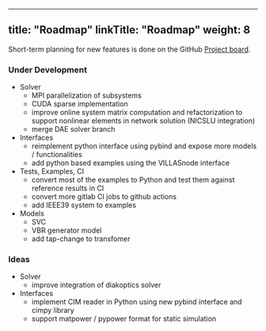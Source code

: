 
---
title: "Roadmap"
linkTitle: "Roadmap"
weight: 8
---

Short-term planning for new features is done on the GitHub [Project board](https://github.com/orgs/sogno-platform/projects/1).

### Under Development

- Solver
  - MPI parallelization of subsystems
  - CUDA sparse implementation
  - improve online system matrix computation and refactorization to support nonlinear elements in network solution (NICSLU integration)
  - merge DAE solver branch
- Interfaces
  - reimplement python interface using pybind and expose more models / functionalities
  - add python based examples using the VILLASnode interface
- Tests, Examples, CI
  - convert most of the examples to Python and test them against reference results in CI
  - convert more gitlab CI jobs to github actions
  - add IEEE39 system to examples
- Models
  - SVC
  - VBR generator model
  - add tap-change to transfomer

### Ideas

- Solver
  - improve integration of diakoptics solver
- Interfaces
  - implement CIM reader in Python using new pybind interface and cimpy library
  - support matpower / pypower format for static simulation
